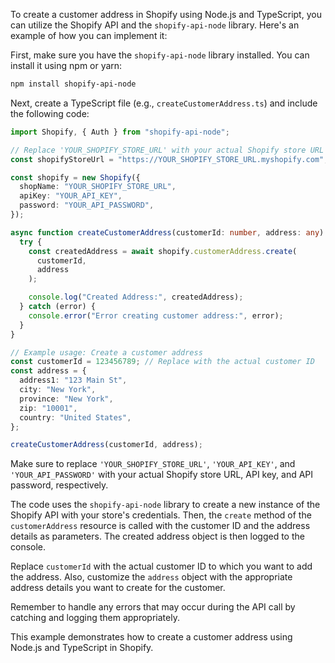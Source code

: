 To create a customer address in Shopify using Node.js and TypeScript, you can utilize the Shopify API and the `shopify-api-node` library. Here's an example of how you can implement it:

First, make sure you have the `shopify-api-node` library installed. You can install it using npm or yarn:

```bash
npm install shopify-api-node
```

Next, create a TypeScript file (e.g., `createCustomerAddress.ts`) and include the following code:

```typescript
import Shopify, { Auth } from "shopify-api-node";

// Replace 'YOUR_SHOPIFY_STORE_URL' with your actual Shopify store URL
const shopifyStoreUrl = "https://YOUR_SHOPIFY_STORE_URL.myshopify.com";

const shopify = new Shopify({
  shopName: "YOUR_SHOPIFY_STORE_URL",
  apiKey: "YOUR_API_KEY",
  password: "YOUR_API_PASSWORD",
});

async function createCustomerAddress(customerId: number, address: any) {
  try {
    const createdAddress = await shopify.customerAddress.create(
      customerId,
      address
    );

    console.log("Created Address:", createdAddress);
  } catch (error) {
    console.error("Error creating customer address:", error);
  }
}

// Example usage: Create a customer address
const customerId = 123456789; // Replace with the actual customer ID
const address = {
  address1: "123 Main St",
  city: "New York",
  province: "New York",
  zip: "10001",
  country: "United States",
};

createCustomerAddress(customerId, address);
```

Make sure to replace `'YOUR_SHOPIFY_STORE_URL'`, `'YOUR_API_KEY'`, and `'YOUR_API_PASSWORD'` with your actual Shopify store URL, API key, and API password, respectively.

The code uses the `shopify-api-node` library to create a new instance of the Shopify API with your store's credentials. Then, the `create` method of the `customerAddress` resource is called with the customer ID and the address details as parameters. The created address object is then logged to the console.

Replace `customerId` with the actual customer ID to which you want to add the address. Also, customize the `address` object with the appropriate address details you want to create for the customer.

Remember to handle any errors that may occur during the API call by catching and logging them appropriately.

This example demonstrates how to create a customer address using Node.js and TypeScript in Shopify.
